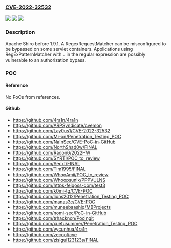 ### [CVE-2022-32532](https://cve.mitre.org/cgi-bin/cvename.cgi?name=CVE-2022-32532)
![](https://img.shields.io/static/v1?label=Product&message=Apache%20Shiro&color=blue)
![](https://img.shields.io/static/v1?label=Version&message=n%2Fa&color=blue)
![](https://img.shields.io/static/v1?label=Vulnerability&message=CWE-863%20Incorrect%20Authorization&color=brighgreen)

### Description

Apache Shiro before 1.9.1, A RegexRequestMatcher can be misconfigured to be bypassed on some servlet containers. Applications using RegExPatternMatcher with `.` in the regular expression are possibly vulnerable to an authorization bypass.

### POC

#### Reference
No PoCs from references.

#### Github
- https://github.com/4ra1n/4ra1n
- https://github.com/ARPSyndicate/cvemon
- https://github.com/Lay0us1/CVE-2022-32532
- https://github.com/Mr-xn/Penetration_Testing_POC
- https://github.com/NaInSec/CVE-PoC-in-GitHub
- https://github.com/NorthShad0w/FINAL
- https://github.com/Radon6/2022HW
- https://github.com/SYRTI/POC_to_review
- https://github.com/Secxt/FINAL
- https://github.com/Tim1995/FINAL
- https://github.com/WhooAmii/POC_to_review
- https://github.com/Whoopsunix/PPPVULNS
- https://github.com/https-feigoss-com/test3
- https://github.com/k0mi-tg/CVE-POC
- https://github.com/lions2012/Penetration_Testing_POC
- https://github.com/manas3c/CVE-POC
- https://github.com/muneebaashiq/MBProjects
- https://github.com/nomi-sec/PoC-in-GitHub
- https://github.com/trhacknon/Pocingit
- https://github.com/xuetusummer/Penetration_Testing_POC
- https://github.com/yycunhua/4ra1n
- https://github.com/zecool/cve
- https://github.com/zisigui123123s/FINAL


